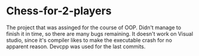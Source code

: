# Chess-for-2-players
The project that was assinged for the course of OOP. Didn't manage to finish it in time, so there are many bugs remaining.
It doesn't work on Visual studio, since it's compiler likes to make the executable crash for no apparent reason. Devcpp was used
for the last commits.
